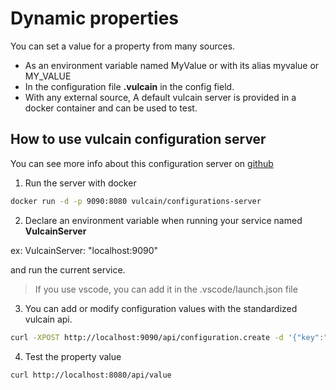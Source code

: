 # Dynamic properties

You can set a value for a property from many sources.

- As an environment variable named MyValue or with its alias myvalue or MY_VALUE
- In the configuration file **.vulcain** in the config field.
- With any external source, A default vulcain server is provided in a docker container and can be used to test.

## How to use vulcain configuration server

You can see more info about this configuration server on [github](https://github.com/vulcainjs/vulcain-configurations)

1. Run the server with docker

```bash
docker run -d -p 9090:8080 vulcain/configurations-server
```

2. Declare an environment variable when running your service named **VulcainServer**

ex: VulcainServer: "localhost:9090"

and run the current service.

> If you use vscode, you can add it in the .vscode/launch.json file

3. You can add or modify configuration values with the standardized vulcain api.

```bash
curl -XPOST http://localhost:9090/api/configuration.create -d '{"key":"MyValue", "value":"any value", "global": true}'
```

4. Test the property value

```bash
curl http://localhost:8080/api/value
```
